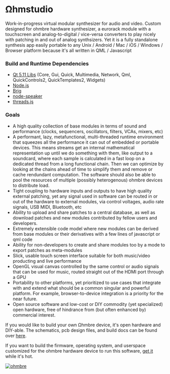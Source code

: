 # Ωhmstudio

Work-in-progress virtual modular synthesizer for audio and video.  Custom designed for ohmbre hardware synthesizer, a eurorack module with a touchscreen and analog-to-digital / vice-versa converters to play nicely with patching in and out of analog synthsizers.  Yet it is a fully standalone synthesis app easily portable to any Unix / Android / Mac / iOS / Windows / Browser platform because it's all written in QML / Javascript

### Build and Runtime Dependencies

* [Qt 5.11 Libs](https://www.qt.io/download-qt-installer) (Core, Gui, Quick, Multimedia, Network, Qml, QuickControls2, QuickTemplates2, Widgets)
* [Node.js](https://nodejs.org/en/)
* [Brig](https://github.com/BrigJS/brig)
* [node-speaker](https://github.com/TooTallNate/node-speaker)
* [threads.js](https://github.com/andywer/threads.js)

### Goals

* A high quality collection of base modules in terms of sound and performance (clocks, sequencers, oscillators, filters, VCAs, mixers, etc)
* A performant, lazy, metafunctional, multi-threaded runtime environment that squeezes all the performance it can out of embedded or portable devices.  This means streams get an internal mathematical representation up until we do something with them, like output to a soundcard, where each sample is calculated in a fast loop on a dedicated thread from a long functional chain. Then we can optimize by looking at the chains ahead of time to simplify them and remove or cache rendundant computation.  The software should also be able to pool the resources of multiple (possibly heterogenous) ohmbre devices to distribute load.
* Tight coupling to hardware inputs and outputs to have high quality external patching, yet any signal used in software can be routed in or out of the hardware to external modules, via control voltages, audio rate signals, USB MIDI, Bluetooth, etc 
* Ability to upload and share patches to a central database, as well as download patches and new modules contributed by fellow users and developers.
* Extremely extensible code model where new modules can be derived from base modules or their derivatives with a few lines of javascript or qml code
* Ability for non-developers to create and share modules too by a mode to export patches as meta-modules
* Slick, usable touch screen interface suitable for both music/video producting and live performance
* OpenGL visual canvas controlled by the same control or audio signals that can be used for music, routed straight out of the HDMI port through a GPU 
* Portability to other platforms, yet prioritized to use cases that integrate with and extend what should be a common singular and powerful platform. For example, browser-to-device integration is a priority for the near future.
* Open source software and low-cost or DIY commodity (yet specialized) open hardware, free of hindrance from (but often enhanced by) commercial interest.

If you would like to build your own Ωhmbre device, it's open hardware and DIY-able. The schematics, pcb design files, and build docs can be found over [here](https://github.com/ohmbre/ohmbre).

If you want to build the firmware, operating system, and userspace customized for the ohmbre hardware device to run this software, [get it](https://github.com/ohmbre/ohmwares) while it's hot. 

[![ohmbre](https://i.imgur.com/CpHEKZk.png)](https://vimeo.com/261403175 "Demo #1 - Toying with UI paradigm - click to watch")

